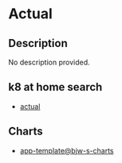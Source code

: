 # Actual

## Description

No description provided.

## k8 at home search

- [actual](https://nanne.dev/k8s-at-home-search/#/actual)

## Charts

- [app-template@bjw-s-charts](https://bjw-s.github.io/helm-charts/)
